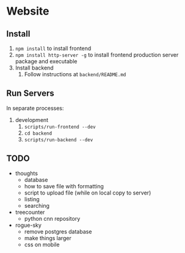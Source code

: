 # Website

## Install

1. `npm install` to install frontend
2. `npm install http-server -g` to install frontend production server package and executable
3. Install backend
   1. Follow instructions at `backend/README.md`

## Run Servers

In separate processes:

1. development
   1. `scripts/run-frontend --dev`
   2. `cd backend`
   3. `scripts/run-backend --dev`

## TODO

- thoughts
  - database
  - how to save file with formatting
  - script to upload file (while on local copy to server)
  - listing
  - searching
- treecounter
  - python cnn repository
- rogue-sky
  - remove postgres database
  - make things larger
  - css on mobile
